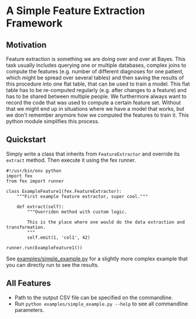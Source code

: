 # A Simple Feature Extraction Framework


## Motivation

Feature extraction is something we are doing over and over at Bayes. This task usually includes querying one or multiple databases, complex joins to compute the features (e.g. number of different diagnoses for one patient, which might be spread over several tables) and then saving the results of this procedure into one flat table, that can be used to train a model. This flat table has to be re-computed regularly (e.g. after changes to a feature) and has to be shared between multiple people. We furthermore always want to record the code that was used to compute a certain feature set. Without that we might end up in situations where we have a model that works, but we don't remember anymore how we computed the features to train it. This python module simplifies this process.


## Quickstart

Simply write a class that inherits from `FeatureExtractor` and override its `extract` method. Then execute it using the fex runner.

```
#!/usr/bin/env python
import fex
from fex import runner

class ExampleFeature1(fex.FeatureExtractor):
    """First example feature extractor, super cool."""

    def extract(self):
        """Overriden method with custom logic.

        This is the place where one would do the data extraction and transformation.
        """
        self.emit(1, 'col1', 42)

runner.run(ExampleFeature1())
```

See [examples/simple_example.py](examples/simple_example.py) for a slightly more complex example that you can directly run to see the results.


## All Features

* Path to the output CSV file can be specified on the commandline.
* Run `python examples/simple_example.py --help` to see all commandline parameters.
